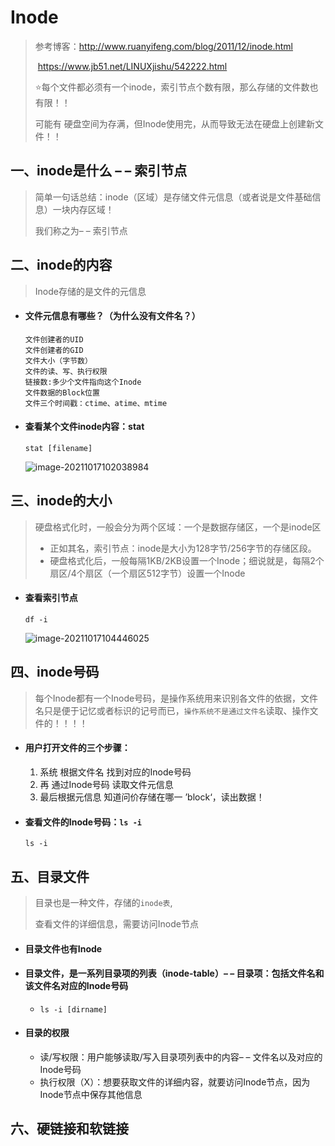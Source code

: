 # Inode

>参考博客：http://www.ruanyifeng.com/blog/2011/12/inode.html
>
>​					https://www.jb51.net/LINUXjishu/542222.html
>
>⭐每个文件都必须有一个inode，索引节点个数有限，那么存储的文件数也有限！！
>
>可能有 硬盘空间为存满，但Inode使用完，从而导致无法在硬盘上创建新文件！！

## 一、inode是什么 – – 索引节点

>简单一句话总结：inode（区域）是存储文件元信息（或者说是文件基础信息）一块内存区域！
>
>我们称之为– – 索引节点



## 二、inode的内容

>Inode存储的是文件的元信息

- #### 文件元信息有哪些？（为什么没有文件名？）

  ```
  文件创建者的UID
  文件创建者的GID
  文件大小（字节数）
  文件的读、写、执行权限
  链接数:多少个文件指向这个Inode
  文件数据的Block位置
  文件三个时间戳：ctime、atime、mtime
  ```

- #### 查看某个文件inode内容：stat

  ```
  stat [filename]
  ```

  ![image-20211017102038984](H:\笔记\Note_Code\images\image-20211017102038984.png)

## 三、inode的大小

>硬盘格式化时，一般会分为两个区域：一个是数据存储区，一个是inode区
>
>- 正如其名，索引节点：inode是大小为128字节/256字节的存储区段。
>- 硬盘格式化后，一般每隔1KB/2KB设置一个Inode；细说就是，每隔2个扇区/4个扇区（一个扇区512字节）设置一个Inode

- #### 查看索引节点

  ```
  df -i
  ```

  ![image-20211017104446025](H:\笔记\Note_Code\images\image-20211017104446025.png)

## 四、inode号码

>每个Inode都有一个Inode号码，是操作系统用来识别各文件的依据，文件名只是便于记忆或者标识的记号而已，``操作系统不是通过文件名``读取、操作文件的！！！！

- #### 用户打开文件的三个步骤：

  1. 系统 根据文件名 找到对应的Inode号码
  2. 再 通过Inode号码 读取文件元信息
  3. 最后根据元信息 知道问价存储在哪一 ’block‘，读出数据！

- #### 查看文件的Inode号码：`ls -i`

  ```
  ls -i
  ```

  

## 五、目录文件

>目录也是一种文件，存储的``inode表``,
>
>查看文件的详细信息，需要访问Inode节点

- #### 目录文件也有Inode

- #### 目录文件，是一系列目录项的列表（inode-table）– – 目录项：包括文件名和该文件名对应的Inode号码

  - `ls -i [dirname]`

- #### 目录的权限

  - 读/写权限：用户能够读取/写入目录项列表中的内容– – 文件名以及对应的Inode号码
  - 执行权限（X）：想要获取文件的详细内容，就要访问Inode节点，因为Inode节点中保存其他信息

## 六、硬链接和软链接

